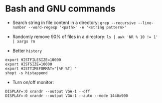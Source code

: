 # Bash and GNU commands

- Search string in file content in a directory: `grep --recursive --line-number --word-regexp '<path>' -e '<string pattern>'`

- Randomly remove 90% of files in a directory: `ls | awk 'NR % 10 != 1' | xargs rm`

- Better `history`

```
export HISTFILESIZE=10000
export HISTSIZE=10000
export HISTTIMEFORMAT="[%F %T] "
shopt -s histappend
```

- Turn on/off monitor:

```
DISPLAY=:0 xrandr --output VGA-1 --off
DISPLAY=:0 xrandr --output VGA-1 --auto --mode 1440x900
```
